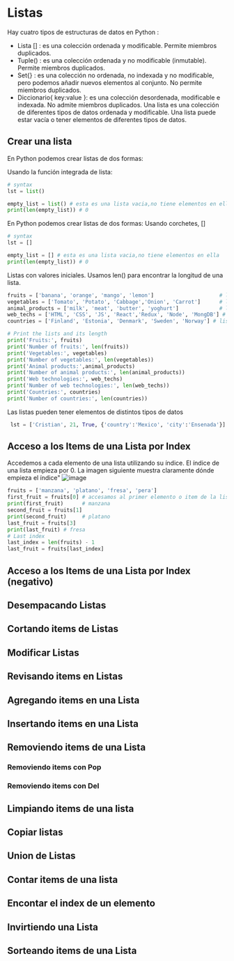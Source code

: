# Listas
Hay cuatro tipos de estructuras de datos en Python :

* Lista [] : es una colección ordenada y modificable. Permite miembros duplicados.
* Tuple() : es una colección ordenada y no modificable (inmutable). Permite miembros duplicados.
* Set{} : es una colección no ordenada, no indexada y no modificable, pero podemos añadir nuevos elementos al conjunto.
No permite miembros duplicados.
* Diccionario{ key:value }: es una colección desordenada, modificable e indexada. No admite miembros duplicados.
Una lista es una colección de diferentes tipos de datos ordenada y modificable. Una lista puede estar vacía o tener elementos de diferentes tipos de datos.

## Crear una lista
En Python podemos crear listas de dos formas:

Usando la función integrada de lista:
```python
# syntax
lst = list()
```
```python
empty_list = list() # esta es una lista vacia,no tiene elementos en ella
print(len(empty_list)) # 0
```
En Python podemos crear listas de dos formas:
Usando corchetes, []
```python
# syntax
lst = []

empty_list = [] # esta es una lista vacia,no tiene elementos en ella
print(len(empty_list)) # 0
```
Listas con valores iniciales. Usamos len() para encontrar la longitud de una lista.
```python
fruits = ['banana', 'orange', 'mango', 'lemon']                     # lista de frutas
vegetables = ['Tomato', 'Potato', 'Cabbage','Onion', 'Carrot']      # lista de vegetales
animal_products = ['milk', 'meat', 'butter', 'yoghurt']             # lista de productos animales
web_techs = ['HTML', 'CSS', 'JS', 'React','Redux', 'Node', 'MongDB'] # lista de tecnologias web
countries = ['Finland', 'Estonia', 'Denmark', 'Sweden', 'Norway'] # lista de paises

# Print the lists and its length
print('Fruits:', fruits)
print('Number of fruits:', len(fruits))
print('Vegetables:', vegetables)
print('Number of vegetables:', len(vegetables))
print('Animal products:',animal_products)
print('Number of animal products:', len(animal_products))
print('Web technologies:', web_techs)
print('Number of web technologies:', len(web_techs))
print('Countries:', countries)
print('Number of countries:', len(countries))
```
Las listas pueden tener elementos de distintos tipos de datos
```python
 lst = ['Cristian', 21, True, {'country':'Mexico', 'city':'Ensenada'}] # lista con diferentes tipos de datos
```
## Acceso a los Items de una Lista por Index
Accedemos a cada elemento de una lista utilizando su índice. El índice de una lista empieza por 0. La imagen siguiente muestra claramente dónde empieza el índice"
![image](https://github.com/Echxvx2610/Curso_Python_Basico/assets/99057175/79e43902-3f51-45b6-806e-f638591032f1)
```python
fruits = ['manzana', 'platano', 'fresa', 'pera']
first_fruit = fruits[0] # accesamos al primer elemento o item de la lista frutas
print(first_fruit)      # manzana
second_fruit = fruits[1]
print(second_fruit)     # platano
last_fruit = fruits[3]
print(last_fruit) # fresa
# Last index
last_index = len(fruits) - 1
last_fruit = fruits[last_index]
```
## Acceso a los Items de una Lista por Index (negativo)


## Desempacando Listas

## Cortando items de Listas

## Modificar Listas

## Revisando items en Listas

## Agregando items en una Lista

## Insertando items en una Lista

## Removiendo items de una Lista

### Removiendo items con Pop

### Removiendo items con Del

## Limpiando items de una lista

## Copiar listas

## Union de Listas

## Contar items de una lista

## Encontar el index de un elemento

## Invirtiendo una Lista

## Sorteando items de una Lista

